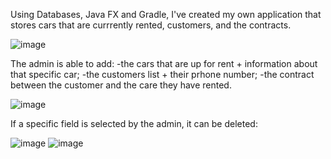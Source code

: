 Using Databases, Java FX and Gradle, I've created my own application that stores cars that are currrently rented, customers, and the contracts.

![image](https://github.com/Morar-Cristina/CarRentingApplication/assets/100164128/356bfd2a-9a95-4671-998d-c436da842305)

The admin is able to add:
-the cars that are up for rent + information about that specific car;
-the customers list + their prhone number;
-the contract between the customer and the care they have rented. 

![image](https://github.com/Morar-Cristina/CarRentingApplication/assets/100164128/5a00147b-b99e-4569-b6d1-e9b9aa8d8639)

If a specific field is selected by the admin, it can be deleted:

![image](https://github.com/Morar-Cristina/CarRentingApplication/assets/100164128/77d2857d-a002-41c8-9079-6023ce1c3e66)
![image](https://github.com/Morar-Cristina/CarRentingApplication/assets/100164128/df3b897f-69e5-41e8-814b-bdee45aaf4b1)

 

